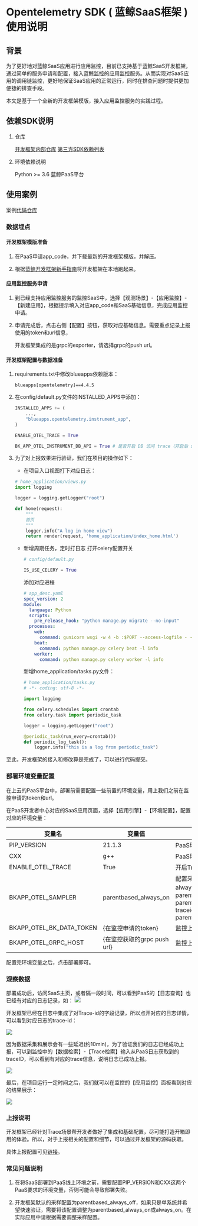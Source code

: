 # Opentelemetry SDK ( 蓝鲸SaaS框架 ) 使用说明


## 背景

为了更好地对蓝鲸SaaS应用进行应用监控，目前已支持基于蓝鲸SaaS开发框架，通过简单的服务申请和配置，接入蓝鲸监控的应用监控服务。从而实现对SaaS应用的调用链监控，更好地保证SaaS应用的正常运行，同时在排查问题时提供更加便捷的排查手段。

本文是基于一个全新的开发框架模版，接入应用监控服务的实践过程。

## 依赖SDK说明

1. 仓库  

   [开发框架内部仓库]()
   [第三方SDK依赖列表]()
   
2. 环境依赖说明
   
   Python >= 3.6
   蓝鲸PaaS平台

## 使用案例

案例[代码仓库]()

### 数据埋点

#### 开发框架模版准备

1. 在PaaS申请app_code，并下载最新的开发框架模版，并解压。

2. 根据[蓝鲸开发框架新手指南]()将开发框架在本地跑起来。

#### 应用监控服务申请

1. 到已经支持应用监控服务的监控SaaS中，选择【观测场景】-【应用监控】-【新建应用】，根据提示填入对应app_code和SaaS基础信息，完成应用监控申请。


2. 申请完成后，点击右侧【配置】按钮，获取对应基础信息。需要重点记录上报使用的token和url信息，
 
   开发框架集成的是grpc的exporter，请选择grpc的push url。

#### 开发框架配置与数据准备

1. requirements.txt中修改blueapps依赖版本：
   
   ```
   blueapps[opentelemetry]==4.4.5
   ```
   
2. 在config/default.py文件的INSTALLED_APPS中添加：
   
   ```python
   INSTALLED_APPS += (
       ...,
       "blueapps.opentelemetry.instrument_app",
   )
   
   ENABLE_OTEL_TRACE = True
   
   BK_APP_OTEL_INSTRUMENT_DB_API = True # 是否开启 DB 访问 trace（开启后 span 数量会明显增多）
   ```
   
3. 为了对上报效果进行验证，我们在项目的操作如下：
   - 在项目入口视图打下对应日志：
   
   ```python
   # home_application/views.py
   import logging
   
   logger = logging.getLogger("root")
   
   def home(request):
       """
       首页
       """
       logger.info("A log in home view")
       return render(request, 'home_application/index_home.html')
   ```
   
   - 新增周期任务，定时打日志
     打开celery配置开关
     
     ```python
     # config/default.py
     
     IS_USE_CELERY = True
     ```
     
     添加对应进程
     
     ```yaml
     # app_desc.yaml
     spec_version: 2
     module:
       language: Python
       scripts:
         pre_release_hook: "python manage.py migrate --no-input"
       processes:
         web:
           command: gunicorn wsgi -w 4 -b :$PORT --access-logfile - --error-logfile - --access-logformat '[%(h)s] %({request_id}i)s %(u)s %(t)s "%(r)s" %(s)s %(D)s %(b)s "%(f)s" "%(a)s"'
         beat:
           command: python manage.py celery beat -l info
         worker:
           command: python manage.py celery worker -l info
     ```
     
     新增home_application/tasks.py文件：
     
     ```python
     # home_application/tasks.py
     # -*- coding: utf-8 -*-
     
     import logging
     
     from celery.schedules import crontab
     from celery.task import periodic_task
     
     logger = logging.getLogger("root")
     
     @periodic_task(run_every=crontab())
     def periodic_log_task():
         logger.info("this is a log from periodic_task")
     ```

至此，开发框架的接入和修改算是完成了，可以进行代码提交。

### 部署环境变量配置

在上云的PaaS平台中，部署前需要配置一些前置的环境变量，用上我们之前在监控申请的token和url。

在PaaS开发者中心对应的SaaS应用页面，选择【应用引擎】-【环境配置】，配置对应的环境变量：

| 变量名                      | 变量值                   | 说明                                                                                                                    |
| ------------------------ | --------------------- | --------------------------------------------------------------------------------------------------------------------- |
| PIP_VERSION              | 21.1.3                | PaaS环境要求                                                                                                              |
| CXX                      | g++                   | PaaS环境要求                                                                                                              |
| ENABLE_OTEL_TRACE        | True                  | 开启Trace，开发框架要求                                                                                                        |
| BKAPP_OTEL_SAMPLER       | parentbased_always_on | 配置采样策略，值有always_on，always_off, parentbased_always_on, parentbased_always_off, traceidratio,  parentbased_traceidratio |
| BKAPP_OTEL_BK_DATA_TOKEN | {在监控申请的token}         | 监控上报配置项                                                                                                               |
| BKAPP_OTEL_GRPC_HOST     | {在监控获取的grpc push url} | 监控上报配置项                                                                                                               |

配置完环境变量之后，点击部署即可。

### 观察数据

部署成功后，访问SaaS主页，或者隔一段时间，可以看到PaaS的【日志查询】也已经有对应的日志记录，如：
![](media/16613345448122.jpg)

开发框架已经在日志中集成了对Trace-id的字段记录，所以点开对应的日志详情，可以看到对应日志的trace-id：

![](media/16613345567735.jpg)


因为数据采集和展示会有一些延迟(约10min)，为了验证我们的日志已经成功上报，可以到监控中的【数据检索】-【Trace检索】输入从PaaS日志获取到的traceID，可以看到有对应的trace信息，说明日志已成功上报。

![](media/16613345682526.jpg)


最后，在项目运行一定时间之后，我们就可以在监控的【应用监控】面板看到对应的结果展示：

![](media/16613345761089.jpg)


### 上报说明

开发框架已经针对Trace场景帮开发者做好了集成和基础配置，尽可能打造开箱即用的体验。所以，对于上报相关的配置和细节，可以通过开发框架的源码获取。

具体上报配置可见[链接](../scene-apm/apm_monitor_overview.md)。


### 常见问题说明

1. 在将SaaS部署到PaaS线上环境之前，需要配置PIP_VERSION和CXX这两个PaaS要求的环境变量，否则可能会导致部署失败。

2. 开发框架默认的采样配置为parentbased_always_off，如果只是单系统并希望快速验证，需要将该配置调整为parentbased_always_on或always_on。在实际应用中请根据需要调整采样配置。


